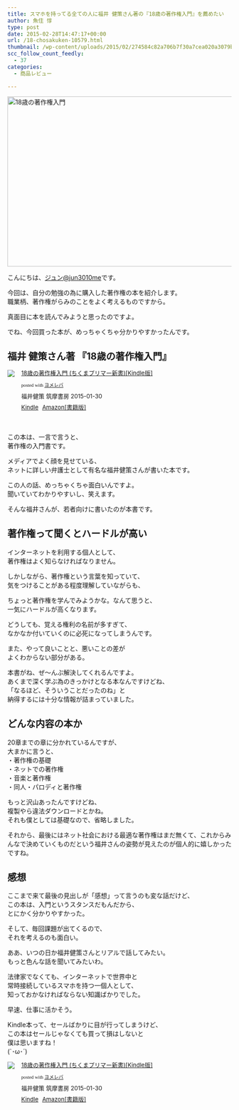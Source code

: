 ```yaml
---
title: スマホを持ってる全ての人に福井 健策さん著の『18歳の著作権入門』を薦めたい
author: 魚住 惇
type: post
date: 2015-02-28T14:47:17+00:00
url: /18-chosakuken-10579.html
thumbnail: /wp-content/uploads/2015/02/274584c82a706b7f30a7cea020a3079b.png
scc_follow_count_feedly:
  - 37
categories:
  - 商品レビュー

---
```

<img decoding="async" loading="lazy" src="/wp-content/uploads/2015/02/274584c82a706b7f30a7cea020a3079b.png" alt="18歳の著作権入門" title="スクリーンショット_2015-02-28_22_38_41.png" border="0" width="600" height="382" /><!--more-->

こんにちは、[ジュン@jun3010me][1]です。

今回は、自分の勉強の為に購入した著作権の本を紹介します。  
職業柄、著作権がらみのことをよく考えるものですから。

真面目に本を読んでみようと思ったのですよ。

でね、今回買った本が、めっちゃくちゃ分かりやすかったんです。

## 福井 健策さん著 『18歳の著作権入門』

<div class="booklink-box" style="text-align:left;padding-bottom:20px;font-size:small;/zoom: 1;overflow: hidden;">
  <div class="booklink-image" style="float:left;margin:0 15px 10px 0;">
    <a href="http://www.amazon.co.jp/exec/obidos/asin/B00SM7G6SI/jn050191-22/" name="booklink" rel="nofollow" target="_blank"><img decoding="async" src="http://ecx.images-amazon.com/images/I/41ZC-Qu61LL._SL160_.jpg" style="border: none;" /></a>
  </div>
  <div class="booklink-info" style="line-height:120%;/zoom: 1;overflow: hidden;">
    <div class="booklink-name" style="margin-bottom:10px;line-height:120%">
      <a href="http://www.amazon.co.jp/exec/obidos/asin/B00SM7G6SI/jn050191-22/" rel="nofollow" name="booklink" target="_blank">18歳の著作権入門 (ちくまプリマー新書)[Kindle版]</a></p>
      <div class="booklink-powered-date" style="font-size:8pt;margin-top:5px;font-family:verdana;line-height:120%">
        posted with <a href="http://yomereba.com" rel="nofollow" target="_blank">ヨメレバ</a>
      </div>
    </div>
    <div class="booklink-detail" style="margin-bottom:5px;">
      福井健策 筑摩書房 2015-01-30
    </div>
    <div class="booklink-link2" style="margin-top:10px;">
      <div class="shoplinkkindle" style="display:inline;margin-right:5px">
        <a href="http://www.amazon.co.jp/exec/obidos/ASIN/B00SM7G6SI/jn050191-22/" rel="nofollow" target="_blank">Kindle</a>
      </div>
      <div class="shoplinkamazon" style="display:inline;margin-right:5px">
        <a href="http://www.amazon.co.jp/exec/obidos/ASIN/4480689281/jn050191-22/" rel="nofollow" target="_blank">Amazon[書籍版]</a>
      </div></p>
    </div>
  </div>
  <div class="booklink-footer" style="clear: left">
  </div>
</div>

この本は、一言で言うと、  
著作権の入門書です。

メディアでよく顔を見せている、  
ネットに詳しい弁護士として有名な福井健策さんが書いた本です。

この人の話、めっちゃくちゃ面白いんですよ。  
聞いていてわかりやすいし、笑えます。

そんな福井さんが、若者向けに書いたのが本書です。

## 著作権って聞くとハードルが高い

インターネットを利用する個人として、  
著作権はよく知らなければなりません。

しかしながら、著作権という言葉を知っていて、  
気をつけることがある程度理解していながらも、

ちょっと著作権を学んでみようかな。なんて思うと、  
一気にハードルが高くなります。

どうしても、覚える権利の名前が多すぎて、  
なかなか付いていくのに必死になってしまうんです。

また、やって良いことと、悪いことの差が  
よくわからない部分がある。

本書がね、ぜ〜んぶ解決してくれるんですよ。  
あくまで深く学ぶ為のきっかけとなる本なんですけどね、  
「なるほど、そういうことだったのね」と  
納得するには十分な情報が詰まっていました。

## どんな内容の本か

20章までの章に分かれているんですが、  
大まかに言うと、  
・著作権の基礎  
・ネットでの著作権  
・音楽と著作権  
・同人・パロディと著作権

もっと沢山あったんですけどね、  
複製やら違法ダウンロードとかね。  
それも僕としては基礎なので、省略しました。

それから、最後には<span class="b">ネット社会における最適な著作権はまだ無くて、これからみんなで決めていくものだ</span>という福井さんの姿勢が見えたのが個人的に嬉しかったですね。

## 感想

ここまで来て最後の見出しが「感想」って言うのも変な話だけど、  
この本は、入門というスタンスだもんだから、  
とにかく分かりやすかった。

そして、毎回課題が出てくるので、  
それを考えるのも面白い。

ああ、いつの日か福井健策さんとリアルで話してみたい。  
もっと色んな話を聞いてみたいわ。

法律家でなくても、インターネットで世界中と  
常時接続しているスマホを持つ一個人として、  
知っておかなければならない知識ばかりでした。

早速、仕事に活かそう。

Kindle本って、セールばかりに目が行ってしまうけど、  
この本はセールじゃなくても買って損はしないと  
僕は思いますね！  
(\`･ω･´)

<div class="booklink-box" style="text-align:left;padding-bottom:20px;font-size:small;/zoom: 1;overflow: hidden;">
  <div class="booklink-image" style="float:left;margin:0 15px 10px 0;">
    <a href="http://www.amazon.co.jp/exec/obidos/asin/B00SM7G6SI/jn050191-22/" name="booklink" rel="nofollow" target="_blank"><img decoding="async" src="http://ecx.images-amazon.com/images/I/41ZC-Qu61LL._SL160_.jpg" style="border: none;" /></a>
  </div>
  <div class="booklink-info" style="line-height:120%;/zoom: 1;overflow: hidden;">
    <div class="booklink-name" style="margin-bottom:10px;line-height:120%">
      <a href="http://www.amazon.co.jp/exec/obidos/asin/B00SM7G6SI/jn050191-22/" rel="nofollow" name="booklink" target="_blank">18歳の著作権入門 (ちくまプリマー新書)[Kindle版]</a></p>
      <div class="booklink-powered-date" style="font-size:8pt;margin-top:5px;font-family:verdana;line-height:120%">
        posted with <a href="http://yomereba.com" rel="nofollow" target="_blank">ヨメレバ</a>
      </div>
    </div>
    <div class="booklink-detail" style="margin-bottom:5px;">
      福井健策 筑摩書房 2015-01-30
    </div>
    <div class="booklink-link2" style="margin-top:10px;">
      <div class="shoplinkkindle" style="display:inline;margin-right:5px">
        <a href="http://www.amazon.co.jp/exec/obidos/ASIN/B00SM7G6SI/jn050191-22/" rel="nofollow" target="_blank">Kindle</a>
      </div>
      <div class="shoplinkamazon" style="display:inline;margin-right:5px">
        <a href="http://www.amazon.co.jp/exec/obidos/ASIN/4480689281/jn050191-22/" rel="nofollow" target="_blank">Amazon[書籍版]</a>
      </div></p>
    </div>
  </div>
  <div class="booklink-footer" style="clear: left">
  </div>
</div>

 [1]: https://twitter.com/jun3010me